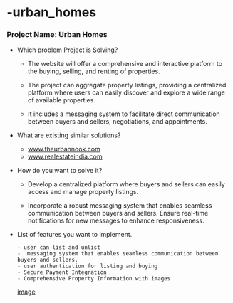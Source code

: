 # -urban_homes


### Project Name: Urban Homes

- Which problem Project is Solving?

    - The website will offer a comprehensive and interactive platform  to the   buying, selling, and renting of properties. 

    - The project can aggregate property listings, providing a centralized platform where users can easily discover and explore a wide range of available properties.

    - It includes a messaging system to facilitate direct communication between buyers and sellers, negotiations, and appointments.


- What are existing similar solutions?

    - www.theurbannook.com
    - www.realestateindia.com


- How do you want to solve it?
  - Develop a centralized platform where buyers and sellers can easily access and manage property listings.

  - Incorporate a robust messaging system that enables seamless communication between buyers and sellers.
   Ensure real-time notifications for new messages to enhance responsiveness.

- List of features you want to implement.

      - user can list and unlist 
      -  messaging system that enables seamless communication between buyers and sellers.
      - user authentication for listing and buying
      - Secure Payment Integration
      - Comprehensive Property Information with images


  [image](https://github.com/Ashokgehlot318/urban_homes/assets/118416828/22a5e5b5-7b20-4d53-a908-062db6f42337)

